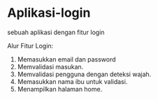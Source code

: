 # Aplikasi-login
sebuah aplikasi dengan fitur login

Alur Fitur Login:
1. Memasukkan email dan password
2. Memvalidasi masukan.
3. Memvalidasi pengguna dengan deteksi wajah.
4. Memasukkan nama ibu untuk validasi.
5. Menampilkan halaman home.
